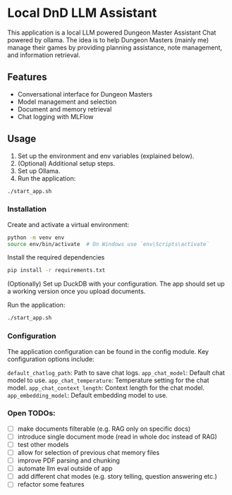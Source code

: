 # Local DnD LLM Assistant

This application is a local LLM powered Dungeon Master Assistant Chat powered by ollama. The idea is to help Dungeon Masters (mainly me) manage their games by providing planning assistance, note management, and information retrieval.

## Features

- Conversational interface for Dungeon Masters
- Model management and selection
- Document and memory retrieval
- Chat logging with MLFlow

## Usage

1. Set up the environment and env variables (explained below).
2. (Optional) Additional setup steps.
3. Set up Ollama.
4. Run the application:

```sh
./start_app.sh
```

### Installation
Create and activate a virtual environment:

```bash
python -m venv env
source env/bin/activate  # On Windows use `env\Scripts\activate`
```

Install the required dependencies
```bash
pip install -r requirements.txt
```

(Optionally) Set up DuckDB with your configuration. The app should set up a working version once you upload documents.

Run the application:
```bash
./start_app.sh
```

### Configuration
The application configuration can be found in the config module. Key configuration options include:

`default_chatlog_path`: Path to save chat logs.
`app_chat_model`: Default chat model to use.
`app_chat_temperature`: Temperature setting for the chat model.
`app_chat_context_length`: Context length for the chat model.
`app_embedding_model`: Default embedding model to use.


### Open TODOs:

- [ ] make documents filterable (e.g. RAG only on specific docs)
- [ ] introduce single document mode (read in whole doc instead of RAG)
- [ ] test other models
- [ ] allow for selection of previous chat memory files
- [ ] improve PDF parsing and chunking
- [ ] automate llm eval outside of app
- [ ] add different chat modes (e.g. story telling, question answering etc.)
- [ ] refactor some features
